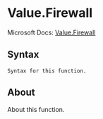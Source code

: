 ---
---

# Value.Firewall

Microsoft Docs: [Value.Firewall](https://docs.microsoft.com/en-us/powerquery-m/value-firewall)

## Syntax

```
Syntax for this function.
```

## About

About this function.

